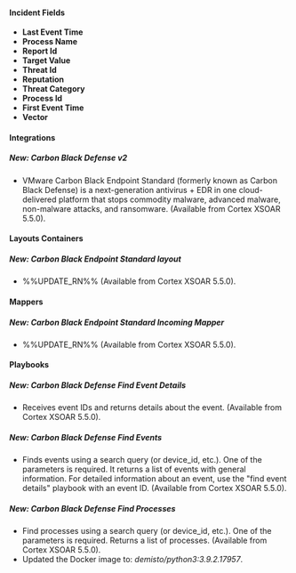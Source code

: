 
#### Incident Fields
- **Last Event Time**
- **Process Name**
- **Report Id**
- **Target Value**
- **Threat Id**
- **Reputation**
- **Threat Category**
- **Process Id**
- **First Event Time**
- **Vector**

#### Integrations
##### New: Carbon Black Defense v2
- VMware Carbon Black Endpoint Standard (formerly known as Carbon Black Defense) is a next-generation antivirus + EDR in one cloud-delivered platform that stops commodity malware, advanced malware, non-malware attacks, and ransomware. (Available from Cortex XSOAR 5.5.0).

#### Layouts Containers
##### New: Carbon Black Endpoint Standard layout
- %%UPDATE_RN%% (Available from Cortex XSOAR 5.5.0).

#### Mappers
##### New: Carbon Black Endpoint Standard Incoming Mapper
- %%UPDATE_RN%% (Available from Cortex XSOAR 5.5.0).

#### Playbooks
##### New: Carbon Black Defense Find Event Details
- Receives event IDs and returns details about the event. (Available from Cortex XSOAR 5.5.0).
##### New: Carbon Black Defense Find Events
- Finds events using a search query (or device_id, etc.). One of the parameters is required. It returns a list of events with general information. For detailed information about an event, use the "find event details" playbook with an event ID. (Available from Cortex XSOAR 5.5.0).
##### New: Carbon Black Defense Find Processes
- Find processes using a search query (or device_id, etc.). One of the parameters is required. Returns a list of processes. (Available from Cortex XSOAR 5.5.0).
- Updated the Docker image to: *demisto/python3:3.9.2.17957*.